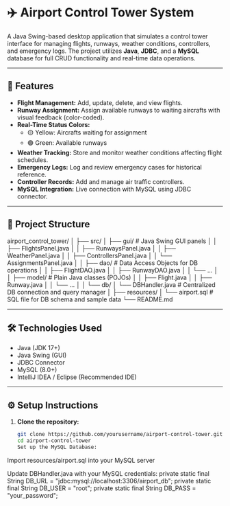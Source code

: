 # ✈️ Airport Control Tower System

A Java Swing-based desktop application that simulates a control tower interface for managing flights, runways, weather conditions, controllers, and emergency logs. The project utilizes **Java**, **JDBC**, and a **MySQL** database for full CRUD functionality and real-time data operations.

---

## 📌 Features

- **Flight Management:** Add, update, delete, and view flights.
- **Runway Assignment:** Assign available runways to waiting aircrafts with visual feedback (color-coded).
- **Real-Time Status Colors:**
  - 🟡 Yellow: Aircrafts waiting for assignment
  - 🟢 Green: Available runways
- **Weather Tracking:** Store and monitor weather conditions affecting flight schedules.
- **Emergency Logs:** Log and review emergency cases for historical reference.
- **Controller Records:** Add and manage air traffic controllers.
- **MySQL Integration:** Live connection with MySQL using JDBC connector.

---

## 📂 Project Structure

airport_control_tower/
│
├── src/
│ ├── gui/ # Java Swing GUI panels
│ │ ├── FlightsPanel.java
│ │ ├── RunwaysPanel.java
│ │ ├── WeatherPanel.java
│ │ ├── ControllersPanel.java
│ │ └── AssignmentsPanel.java
│
│ ├── dao/ # Data Access Objects for DB operations
│ │ ├── FlightDAO.java
│ │ ├── RunwayDAO.java
│ │ └── ...
│
│ ├── model/ # Plain Java classes (POJOs)
│ │ ├── Flight.java
│ │ ├── Runway.java
│ │ └── ...
│
│ └── db/
│ └── DBHandler.java # Centralized DB connection and query manager
│
├── resources/
│ └── airport.sql # SQL file for DB schema and sample data
└── README.md


---

## 🛠 Technologies Used

- Java (JDK 17+)
- Java Swing (GUI)
- JDBC Connector
- MySQL (8.0+)
- IntelliJ IDEA / Eclipse (Recommended IDE)

---

## ⚙️ Setup Instructions

1. **Clone the repository:**
   ```bash
   git clone https://github.com/yourusername/airport-control-tower.git
   cd airport-control-tower
   Set up the MySQL Database:

Import resources/airport.sql into your MySQL server

Update DBHandler.java with your MySQL credentials:
private static final String DB_URL = "jdbc:mysql://localhost:3306/airport_db";
private static final String DB_USER = "root";
private static final String DB_PASS = "your_password";

